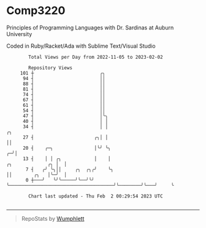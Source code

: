 # Comp3220

Principles of Programming Languages with Dr. Sardinas at Auburn University

Coded in Ruby/Racket/Ada with Sublime Text/Visual Studio

```
        Total Views per Day from 2022-11-05 to 2023-02-02

        Repository Views
     101 ┼                        ╭╮
      94 ┤                        ││
      88 ┤                        ││
      81 ┤                        ││
      74 ┤                        ││
      67 ┤                        ││
      61 ┤                        ││
      54 ┤                        ││
      47 ┤                        │╰╮
      40 ┤                        │ │
      34 ┤                        │ │                                                            ╭╮
      27 ┤                      ╭╮│ │                                                            ││
      20 ┤    ╭─╮               │╰╯ ╰╮                                                         ╭─╯│
      13 ┤    │ │ ╭╮            │    │                                       ╭╮             ╭╮ │  │
       7 ┤   ╭╯ ╰╮││     ╭╮  ╭╮╭╯    ╰╮                                      ││        ╭╮   │╰─╯  │
       0 ┼───╯   ╰╯╰─────╯╰──╯╰╯      ╰──────────────────────────────────────╯╰────────╯╰───╯     ╰

        Chart last updated - Thu Feb  2 00:29:54 2023 UTC
        
```

---

> RepoStats by [Wumphlett](https://github.com/Wumphlett)

